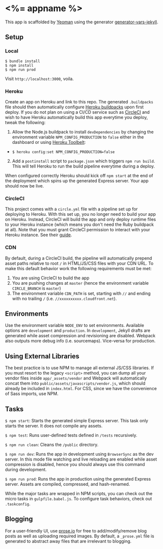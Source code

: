 # <%= appname %>

This app is scaffolded by [Yeoman](http://yeoman.io) using the generator [generator-vars-jekyll](https://github.com/andrewscwei/generator-vars-jekyll.git). 

## Setup

### Local

```
$ bundle install
$ npm install
$ npm run prod
```

Visit `http://localhost:3000`, voila.

### Heroku

Create an app on Heroku and link to this repo. The generated `.buildpacks` file should then automatically configure [Heroku buildpacks](https://devcenter.heroku.com/articles/buildpacks) upon first deploy. If you do not plan on using a CI/CD service such as [CircleCI](https://circleci.com/) and wish to have Heroku automatically build this app everytime you deploy, tweak the following:

1. Allow the Node.js buildpack to install `devDependencies` by changing the environment variable `NPM_CONFIG_PRODUCTION` to `false` either in the dashboard or using [Heroku Toolbelt](https://toolbelt.heroku.com/):
  - `$ heroku config:set NPM_CONFIG_PRODUCTION=false`
2. Add a `postinstall` script to `package.json` which triggers `npm run build`. This will tell Heroku to run the build pipeline everytime during a deploy.

When configured correctly Heroku should kick off `npm start` at the end of the deployment which spins up the generated Express server. Your app should now be live.

### CircleCI

This project comes with a `circle.yml` file with a pipeline set up for deploying to Heroku. With this set up, you no longer need to build your app on Heroku. Instead, CircleCI will build the app and only deploy runtime files to your Heroku instance (which means you don't need the Ruby buildpack at all). Note that you must grant CircleCI permission to interact with your Heroku instance. See their [guide](https://circleci.com/docs/continuous-deployment-with-heroku/).

### CDN

By default, during a CircleCI build, the pipeline will automatically prepend asset paths relative to root `/` in HTML/JS/CSS files with your CDN URL. To make this default behavior work the following requirements must be met:

1. You are using CircleCI to build the app
2. You are pushing changes at `master` (hence the environment variable `CIRCLE_BRANCH` is `master`)
3. The environment variable `CDN_PATH` is set, starting with `//` and ending with no trailing `/` (i.e. `//xxxxxxxxxx.cloudfront.net`).

## Environments

Use the environment variable `NODE_ENV` to set environments. Available options are `development` and `production`. In `development`, Jekyll drafts are generated while asset compression and revisioning are disabled. Webpack also outputs more debug info (i.e. sourcemaps). Vice-versa for production.

## Using External Libraries

The best practice is to use NPM to manage all external JS/CSS libraries. If you must resort to the legacy `<script>` method, you can dump all your vendor files inside `app/_assets/vendor` and Webpack will automatically concat them into `public/assets/javascripts/vendor.js`, which should already be included in `index.html`. For CSS, since we have the convenience of Sass imports, use NPM.

## Tasks

`$ npm start`: Starts the generated simple Express server. This task only starts the server. It does not compile any assets.

`$ npm test`: Runs user-defined tests defined in `/tests` recursively.

`$ npm run clean`: Cleans the `/public` directory.

`$ npm run dev`: Runs the app in development using `BrowserSync` as the dev server. In this mode file watching and live reloading are enabled while asset compression is disabled, hence you should always use this command during development.

`$ npm run prod`: Runs the app in production using the generated Express server. Assets are compiled, compressed, and hash-renamed.

While the major tasks are wrapped in NPM scripts, you can check out the micro tasks in `gulpfile.babel.js`. To configure task behaviors, check out `.taskconfig`.

## Blogging

For a user-friendly UI, use [prose.io](http://prose.io) for free to add/modify/remove blog posts as well as uploading required images. By default, a `_prose.yml` file is generated to abstract away files that are irrelevant to blogging.
